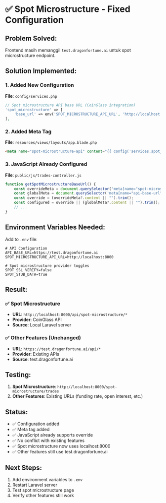 # ✅ Spot Microstructure - Fixed Configuration

## Problem Solved:
Frontend masih memanggil `test.dragonfortune.ai` untuk spot microstructure endpoint.

## Solution Implemented:

### 1. Added New Configuration
**File**: `config/services.php`
```php
// Spot microstructure API base URL (CoinGlass integration)
'spot_microstructure' => [
    'base_url' => env('SPOT_MICROSTRUCTURE_API_URL', 'http://localhost:8000'),
],
```

### 2. Added Meta Tag
**File**: `resources/views/layouts/app.blade.php`
```html
<meta name="spot-microstructure-api" content="{{ config('services.spot_microstructure.base_url') }}">
```

### 3. JavaScript Already Configured
**File**: `public/js/trades-controller.js`
```javascript
function getSpotMicrostructureBaseUrl() {
    const overrideMeta = document.querySelector('meta[name="spot-microstructure-api"]');
    const globalMeta = document.querySelector('meta[name="api-base-url"]');
    const override = (overrideMeta?.content || "").trim();
    const configured = override || (globalMeta?.content || "").trim();
    // ...
}
```

## Environment Variables Needed:

Add to `.env` file:
```env
# API Configuration
API_BASE_URL=https://test.dragonfortune.ai
SPOT_MICROSTRUCTURE_API_URL=http://localhost:8000

# Spot microstructure provider toggles
SPOT_SSL_VERIFY=false
SPOT_STUB_DATA=true
```

## Result:

### ✅ Spot Microstructure
- **URL**: `http://localhost:8000/api/spot-microstructure/*`
- **Provider**: CoinGlass API
- **Source**: Local Laravel server

### ✅ Other Features (Unchanged)
- **URL**: `https://test.dragonfortune.ai/api/*`
- **Provider**: Existing APIs
- **Source**: test.dragonfortune.ai

## Testing:

1. **Spot Microstructure**: `http://localhost:8000/spot-microstructure/trades`
2. **Other Features**: Existing URLs (funding rate, open interest, etc.)

## Status:
- ✅ Configuration added
- ✅ Meta tag added  
- ✅ JavaScript already supports override
- ✅ No conflict with existing features
- ✅ Spot microstructure now uses localhost:8000
- ✅ Other features still use test.dragonfortune.ai

## Next Steps:
1. Add environment variables to `.env`
2. Restart Laravel server
3. Test spot microstructure page
4. Verify other features still work
